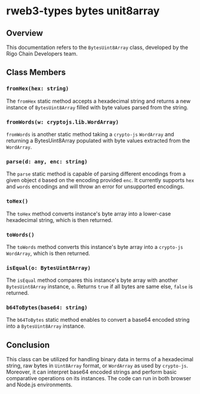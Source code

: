# rweb3-types bytes unit8array

## Overview 

This documentation refers to the `BytesUint8Array` class, developed by the Rigo Chain Developers team.


## Class Members

### `fromHex(hex: string)`

The `fromHex` static method accepts a hexadecimal string and returns a new instance of `BytesUint8Array` filled with byte values parsed from the string.

### `fromWords(w: cryptojs.lib.WordArray)`

`fromWords` is another static method taking a `crypto-js` `WordArray` and returning a BytesUint8Array populated with byte values extracted from the `WordArray`.

### `parse(d: any, enc: string)`

The `parse` static method is capable of parsing different encodings from a given object `d` based on the encoding provided `enc`. It currently supports `hex` and `words` encodings and will throw an error for unsupported encodings.

### `toHex()`

The `toHex` method converts instance's byte array into a lower-case hexadecimal string, which is then returned.

### `toWords()`

The `toWords` method converts this instance's byte array into a `crypto-js` `WordArray`, which is then returned.

### `isEqual(o: BytesUint8Array)`

The `isEqual` method compares this instance's byte array with another `BytesUint8Array` instance, `o`. Returns `true` if all bytes are same else, `false` is returned.

### `b64ToBytes(base64: string)`

The `b64ToBytes` static method enables to convert a base64 encoded string into a `BytesUint8Array` instance.

## Conclusion

This class can be utilized for handling binary data in terms of a hexadecimal string, raw bytes in `Uint8Array` format, or `WordArray` as used by `crypto-js`. Moreover, it can interpret base64 encoded strings and perform basic comparative operations on its instances. The code can run in both browser and Node.js environments.